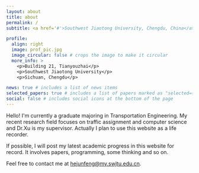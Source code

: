```yaml
---
layout: about
title: about
permalink: /
subtitle: <a href='#'>Southwest Jiaotong University, Chengdu, China</a>.

profile:
  align: right
  image: prof_pic.jpg
  image_circular: false # crops the image to make it circular
  more_info: >
    <p>Building 21, Tianyouzhai</p>
    <p>Southwest Jiaotong University</p>
    <p>Sichuan, Chengdu</p>

news: true # includes a list of news items
selected_papers: true # includes a list of papers marked as "selected={true}"
social: false # includes social icons at the bottom of the page
---
```


Hello! I'm currently a graduate majoring in Transportation Engineering. My recent research field focuses on traffic assignment and computer science and Dr.Xu is my supervisor. Actually I plan to use this website as a life recorder.

If possible, I will post my latest academic progress in this website for record. It involves papers, programming, some thinking and so on.

Feel free to contact me at hejunfeng@my.swjtu.edu.cn.
